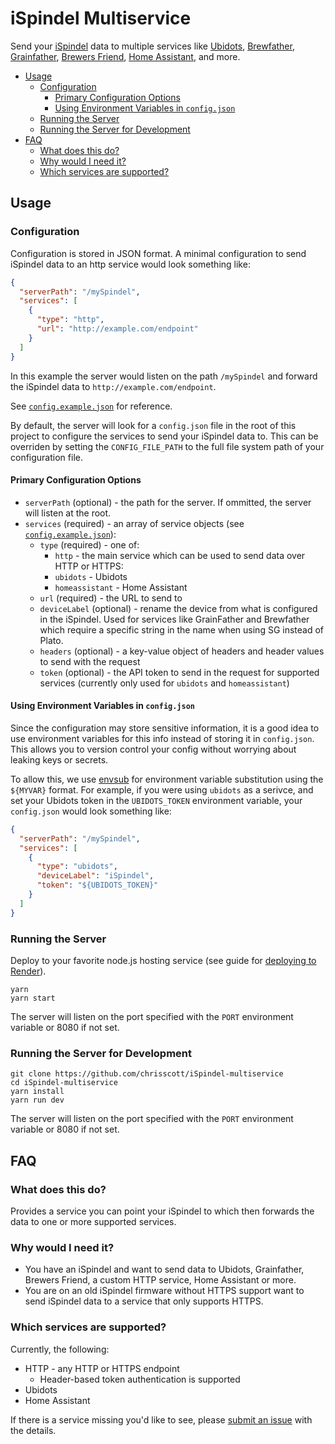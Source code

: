 # iSpindel Multiservice

Send your [iSpindel](https://www.ispindel.de/docs/README_en.html) data to multiple services like [Ubidots](http://help.ubidots.com/en/articles/3979278-connect-the-ispindel-low-cost-diy-hydrometer-with-ubidots), [Brewfather](https://docs.brewfather.app/integrations/ispindel), [Grainfather](https://grainfather.com/), [Brewers Friend](https://www.brewersfriend.com/), [Home Assistant](https://www.home-assistant.io/), and more.

- [Usage](#usage)
  - [Configuration](#configuration)
    - [Primary Configuration Options](#primary-configuration-options)
    - [Using Environment Variables in `config.json`](#using-environment-variables-in-configjson)
  - [Running the Server](#running-the-server)
  - [Running the Server for Development](#running-the-server-for-development)
- [FAQ](#faq)
  - [What does this do?](#what-does-this-do)
  - [Why would I need it?](#why-would-i-need-it)
  - [Which services are supported?](#which-services-are-supported)


## Usage

### Configuration

Configuration is stored in JSON format. A minimal configuration to send iSpindel data to an http service would look something like:

```json
{
  "serverPath": "/mySpindel",
  "services": [
    {
      "type": "http",
      "url": "http://example.com/endpoint"
    }
  ]
}
```

In this example the server would listen on the path `/mySpindel` and forward the iSpindel data to `http://example.com/endpoint`.

See [`config.example.json`](./config.example.json) for reference.

By default, the server will look for a `config.json` file in the root of this project to configure the services to send your iSpindel data to. This can be overriden by setting the `CONFIG_FILE_PATH` to the full file system path of your configuration file.

#### Primary Configuration Options

* `serverPath` (optional) - the path for the server. If ommitted, the server will listen at the root.
* `services` (required) - an array of service objects (see [`config.example.json`](./config.example.json)):
  * `type` (required) - one of:
    * `http` - the main service which can be used to send data over HTTP or HTTPS:
    * `ubidots` - Ubidots
    * `homeassistant` - Home Assistant
  * `url` (required) - the URL to send to
  * `deviceLabel` (optional) - rename the device from what is configured in the iSpindel. Used for services like GrainFather and Brewfather which require a specific string in the name when using SG instead of Plato.
  * `headers` (optional) - a key-value object of headers and header values to send with the request
  * `token` (optional) - the API token to send in the request for supported services (currently only used for `ubidots` and `homeassistant`)

#### Using Environment Variables in `config.json`

Since the configuration may store sensitive information, it is a good idea to use environment variables for this info instead of storing it in `config.json`. This allows you to version control your config without worrying about leaking keys or secrets.

To allow this, we use [envsub](https://www.npmjs.com/package/envsub) for environment variable substitution using the `${MYVAR}` format. For example, if you were using `ubidots` as a serivce, and set your Ubidots token in the `UBIDOTS_TOKEN` environment variable, your `config.json` would look something like:

```json
{
  "serverPath": "/mySpindel",
  "services": [
    {
      "type": "ubidots",
      "deviceLabel": "iSpindel",
      "token": "${UBIDOTS_TOKEN}"
    }
  ]
}
```

### Running the Server

Deploy to your favorite node.js hosting service (see guide for [deploying to Render](./DEPLOY-RENDER.md)).

```
yarn
yarn start
```

The server will listen on the port specified with the `PORT` environment variable or 8080 if not set.

### Running the Server for Development

```
git clone https://github.com/chrisscott/iSpindel-multiservice
cd iSpindel-multiservice
yarn install
yarn run dev
```

The server will listen on the port specified with the `PORT` environment variable or 8080 if not set.

## FAQ

### What does this do?

Provides a service you can point your iSpindel to which then forwards the data to one or more supported services.

### Why would I need it?

* You have an iSpindel and want to send data to Ubidots, Grainfather, Brewers Friend, a custom HTTP service, Home Assistant or more. 
* You are on an old iSpindel firmware without HTTPS support want to send iSpindel data to a service that only supports HTTPS.

### Which services are supported?

Currently, the following:
* HTTP - any HTTP or HTTPS endpoint
  * Header-based token authentication is supported
* Ubidots
* Home Assistant

If there is a service missing you'd like to see, please [submit an issue](/issue/new) with the details.
